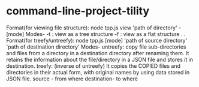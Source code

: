 # command-line-project-tility
Format(for viewing file structure): node tpp.js view 'path of directory' -[mode]     Modes-      -t : view as a tree structure     -f : view as a flat structure     .     .     Format(for treefy/untreefy): node tpp.js [mode] 'path of source directory' 'path of destination directory'     Modes-      untreefy: copy file sub-directories and files from a directory in a destination directory after renaming them. It retains the information about the file/directory in a JSON file and stores it in destination.      treefy: (inverse of untreefy) It copies the COPIED files and directories in their actual form, with original names by using data stored in JSON file.      source - from where     destination- to where
